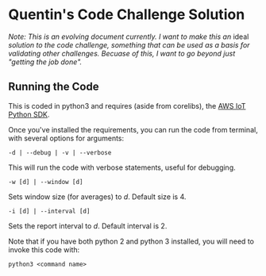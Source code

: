 Quentin's Code Challenge Solution
=================================

*Note: This is an evolving document currently. I want to make this an* ideal *solution to the code challenge, something that can be used as a basis for validating other challenges. Becuase of this, I want to go beyond just "getting the job done".*

Running the Code
----------------
This is coded in python3 and requires (aside from corelibs), the [AWS IoT Python SDK](https://github.com/aws/aws-iot-device-sdk-python).

Once you've installed the requirements, you can run the code from terminal, with several options for arguments:

    -d | --debug | -v | --verbose
This will run the code with verbose statements, useful for debugging.


    -w [d] | --window [d]

Sets window size (for averages) to *d*. Default size is 4.


    -i [d] | --interval [d]

Sets the report interval to *d*. Default interval is 2.

Note that if you have both python 2 and python 3 installed, you will need to invoke this code with: 
    
    python3 <command name>
    